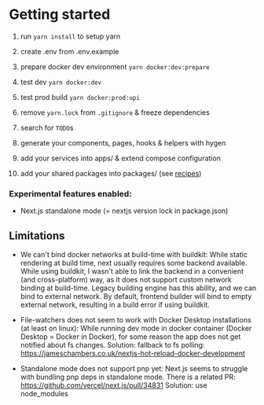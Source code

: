 # Getting started

1. run `yarn install` to setup yarn
2. create .env from .env.example
3. prepare docker dev environment `yarn docker:dev:prepare`
4. test dev `yarn docker:dev`
5. test prod build `yarn docker:prod:upi`
6. remove `yarn.lock` from `.gitignore` & freeze dependencies
7. search for `TODO`s

8. generate your components, pages, hooks & helpers with hygen
9. add your services into apps/ & extend compose configuration
10. add your shared packages into packages/ (see [recipes](./RECIPES.md))

### Experimental features enabled:

- Next.js standalone mode (= nextjs version lock in package.json)

## Limitations

- We can't bind docker networks at build-time with buildkit:
  While static rendering at build time, next usually requires some backend available.
  While using buildkit, I wasn't able to link the backend in a convenient (and cross-platform) way,
  as it does not support custom network binding at build-time.
  Legacy building engine has this ability, and we can bind to external network.
  By default, frontend builder will bind to empty external network,
  resulting in a build error if using buildkit.

- File-watchers does not seem to work with Docker Desktop installations (at least on linux):
  While running dev mode in docker container (Docker Desktop = Docker in Docker),
  for some reason the app does not get notified about fs changes.
  Solution: fallback to fs polling: https://jameschambers.co.uk/nextjs-hot-reload-docker-development

- Standalone mode does not support pnp yet:
  Next.js seems to struggle with bundling pnp deps in standalone mode.
  There is a related PR: https://github.com/vercel/next.js/pull/34831
  Solution: use node_modules
